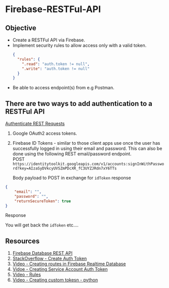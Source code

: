 # Firebase-RESTFul-API

## Objective 

* Create a RESTFul API via Firebase. 
* Implement security rules to allow access only with a valid token.  
  ```json
  {
    "rules": {
      ".read": "auth.token != null",
      ".write": "auth.token != null" 
    }
  }
  ```
* Be able to access endpoint(s) from e.g Postman. 

## There are two ways to add authentication to a RESTFul API

[Authenticate REST Requests](https://firebase.google.com/docs/database/rest/auth#google_oauth2_access_tokens)

1. Google OAuth2 access tokens. 
2. Firebase ID Tokens - similar to those client apps use once the user has successfully logged in using their email and password. This can also be done using the following REST email/password endpoint.   
   POST `https://identitytoolkit.googleapis.com/v1/accounts:signInWithPassword?key=AIzaSyDVkcyUVSZmPDcXR_fC3UYZJRdn7xY6TTs`   
   
   Body payload to POST in exchange for `idToken` response 
  ```json 
  {
      "email": "", 
      "password": "",
      "returnSecureToken": true
  }
  ```

  Response 

  You will get back the `idToken` etc....


## Resources 

1. [Firebase Database REST API](https://firebase.google.com/docs/reference/rest/auth)
2. [StackOverflow - Create Auth Token](https://stackoverflow.com/questions/38661839/using-postman-to-access-firebase-rest-api)
3. [Video - Creating routes in Firebase Realtime Database](https://www.youtube.com/watch?v=rB1qGYYaoPc)
4. [Vidoe - Creating Service Account Auth Token](https://www.youtube.com/watch?v=ScsID2yPB8k)
5. [Video - Rules](https://www.youtube.com/watch?v=dx_gkSb-Ch0)
6. [Video - Creating custom tokesn - python](https://www.youtube.com/watch?v=FPIJwrr5x4g)
